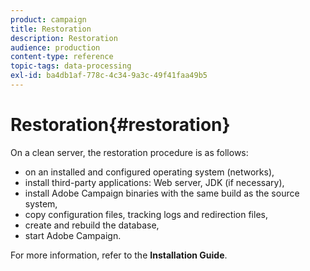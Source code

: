 ```yaml
---
product: campaign
title: Restoration
description: Restoration
audience: production
content-type: reference
topic-tags: data-processing
exl-id: ba4db1af-778c-4c34-9a3c-49f41faa49b5
---
```

# Restoration{#restoration}

On a clean server, the restoration procedure is as follows:

* on an installed and configured operating system (networks),
* install third-party applications: Web server, JDK (if necessary),
* install Adobe Campaign binaries with the same build as the source system,
* copy configuration files, tracking logs and redirection files,
* create and rebuild the database,
* start Adobe Campaign.

For more information, refer to the **Installation Guide**.
